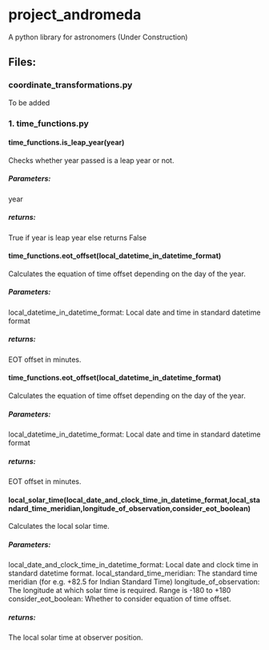 # project_andromeda
A python library for astronomers (Under Construction)

## Files:

### coordinate_transformations.py
To be added
### 1. time_functions.py
#### time_functions.is_leap_year(year)
Checks whether year passed is a leap year or not.
##### Parameters: 
year
##### returns:
True if year is leap year else returns False

#### time_functions.eot_offset(local_datetime_in_datetime_format)
Calculates the equation of time offset depending on the day of the year.
##### Parameters: 
local_datetime_in_datetime_format: Local date and time in standard datetime format 
##### returns:
EOT offset in minutes.

#### time_functions.eot_offset(local_datetime_in_datetime_format)
Calculates the equation of time offset depending on the day of the year.
##### Parameters: 
local_datetime_in_datetime_format: Local date and time in standard datetime format 
##### returns:
EOT offset in minutes.

#### local_solar_time(local_date_and_clock_time_in_datetime_format,local_standard_time_meridian,longitude_of_observation,consider_eot_boolean)
Calculates the local solar time.
##### Parameters: 
local_date_and_clock_time_in_datetime_format: Local date and clock time in standard datetime format.
local_standard_time_meridian: The standard time meridian (for e.g. +82.5 for Indian Standard Time)
longitude_of_observation: The longitude at which solar time is required. Range is -180 to +180
consider_eot_boolean: Whether to consider equation of time offset.
##### returns:
The local solar time at observer position.



